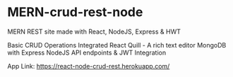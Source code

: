 # MERN-crud-rest-node
MERN REST site made with React, NodeJS, Express &amp; HWT

Basic CRUD Operations
Integrated React Quill - A rich text editor
MongoDB with Express
NodeJS API endpoints & JWT Integration

App Link: https://react-node-crud-rest.herokuapp.com/
